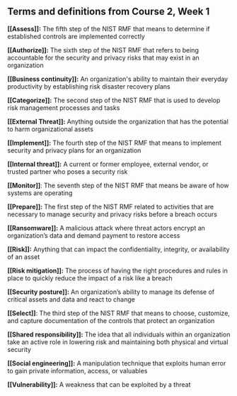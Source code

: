 ## **Terms and definitions from Course 2, Week 1**

**[[Assess]]:** The fifth step of the NIST RMF that means to determine if established controls are implemented correctly

**[[Authorize]]:** The sixth step of the NIST RMF that refers to being accountable for the security and privacy risks that may exist in an organization

**[[Business continuity]]:** An organization's ability to maintain their everyday productivity by establishing risk disaster recovery plans

**[[Categorize]]:** The second step of the NIST RMF that is used to develop risk management processes and tasks

**[[External Threat]]:** Anything outside the organization that has the potential to harm organizational assets

**[[Implement]]:** The fourth step of the NIST RMF that means to implement security and privacy plans for an organization

**[[Internal threat]]:** A current or former employee, external vendor, or trusted partner who poses a security risk

**[[Monitor]]**: The seventh step of the NIST RMF that means be aware of how systems are operating

**[[Prepare]]:** The first step of the NIST RMF related to activities that are necessary to manage security and privacy risks before a breach occurs

**[[Ransomware]]:** A malicious attack where threat actors encrypt an organization’s data and demand payment to restore access 

**[[Risk]]:** Anything that can impact the confidentiality, integrity, or availability of an asset

**[[Risk mitigation]]:** The process of having the right procedures and rules in place to quickly reduce the impact of a risk like a breach

**[[Security posture]]:** An organization’s ability to manage its defense of critical assets and data and react to change

**[[Select]]**: The third step of the NIST RMF that means to choose, customize, and capture documentation of the controls that protect an organization

**[[Shared responsibility]]:** The idea that all individuals within an organization take an active role in lowering risk and maintaining both physical and virtual security

**[[Social engineering]]:** A manipulation technique that exploits human error to gain private information, access, or valuables 

**[[Vulnerability]]:** A weakness that can be exploited by a threat